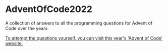 # AdventOfCode2022
A collection of answers to all the programming questions for Advent of Code over the years.

[To attempt the questions yourself, you can visit this year's 'Advent of Code' website.](https://adventofcode.com/2022)
